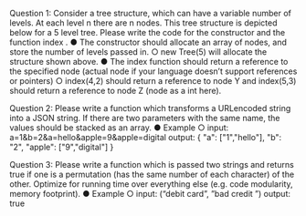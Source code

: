 Question 1:
Consider a tree structure, which can have a variable number of levels. At each level n there are n nodes. This tree structure is depicted below for a 5 level tree.
Please write the code for the constructor and the function index .
● The constructor should allocate an array of nodes, and store the number of levels passed in.
○ new Tree(5) will allocate the structure shown above.
● The index function should return a reference to the specified node (actual node if your language doesn’t support references or pointers)
○ index(4,2) should return a reference to node Y and index(5,3) should return a reference to node Z (node as a int here).

Question 2:
Please write a function which transforms a URLencoded
string into a JSON string. If there are two parameters with the same name, the values should be stacked as an array.
● Example
○ input: a=1&b=2&a=hello&apple=9&apple=digital output: { "a": ["1","hello"], "b": "2", "apple": ["9","digital"] }

Question 3:
Please write a function which is passed two strings and returns true if one is a permutation (has the same number of each character) of the other. Optimize for running time over everything else (e.g. code modularity, memory footprint).
● Example
○ input: (“debit card”, ”bad credit ”) output: true
